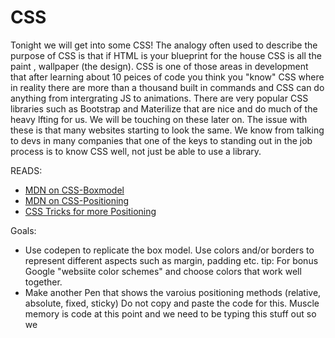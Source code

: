 # CSS

Tonight we will get into some CSS!
The analogy often used to describe the purpose of CSS is that if HTML is your blueprint for the house CSS is all the paint , wallpaper (the design).
CSS is one of those areas in development that after learning about 10 peices of code you think you "know" CSS where in reality there are more than a thousand built in commands and CSS can do anything from intergrating JS to animations.
There are very popular CSS libraries such as Bootstrap and Materilize that are nice and do much of the heavy lfting for us. We will be touching on these later on. The issue with these is that many websites starting to look the same. We know from talking to devs in many companies that one of the keys to standing out in the job process is to know CSS well, not just be able to use a library.

READS:

- [MDN on CSS-Boxmodel](https://developer.mozilla.org/en-US/docs/Learn/CSS/Introduction_to_CSS/Box_model)
- [MDN on CSS-Positioning](https://developer.mozilla.org/en-US/docs/Web/CSS/position)
- [CSS Tricks for more Positioning](https://css-tricks.com/almanac/properties/p/position/)

Goals:

- Use codepen to replicate the box model. Use colors and/or borders to represent different aspects such as margin, padding etc.
  tip: For bonus Google "websiite color schemes" and choose colors that work well together.
- Make another Pen that shows the varoius positioning methods (relative, absolute, fixed, sticky) Do not copy and paste the code for this. Muscle memory is code at this point and we need to be typing this stuff out so we
